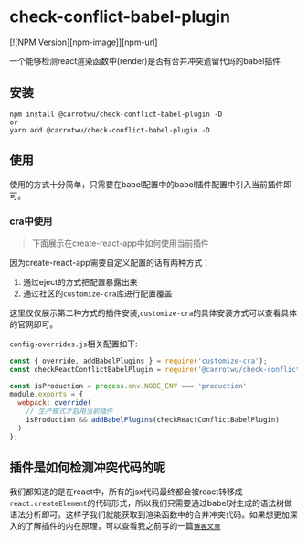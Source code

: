 # check-conflict-babel-plugin
[![NPM Version][npm-image]][npm-url]

一个能够检测react渲染函数中(render)是否有合并冲突遗留代码的babel插件

## 安装

```
npm install @carrotwu/check-conflict-babel-plugin -D
or
yarn add @carrotwu/check-conflict-babel-plugin -D
```

## 使用

使用的方式十分简单，只需要在babel配置中的babel插件配置中引入当前插件即可。

### cra中使用

> 下面展示在create-react-app中如何使用当前插件

因为create-react-app需要自定义配置的话有两种方式：
1. 通过eject的方式把配置暴露出来
2. 通过社区的`customize-cra`库进行配置覆盖

这里仅仅展示第二种方式的插件安装,`customize-cra`的具体安装方式可以查看具体的官网即可。


`config-overrides.js`相关配置如下:

```js
const { override, addBabelPlugins } = require('customize-cra');
const checkReactConflictBabelPlugin = require('@carrotwu/check-conflict-babel-plugin')

const isProduction = process.env.NODE_ENV === 'production'
module.exports = {
  webpack: override(
    // 生产模式才启用当前插件
    isProduction && addBabelPlugins(checkReactConflictBabelPlugin)
  )
};

```

## 插件是如何检测冲突代码的呢

我们都知道的是在react中，所有的jsx代码最终都会被react转移成`react.createElement`的代码形式，所以我们只需要通过babel对生成的语法树做语法分析即可。这样子我们就能获取到渲染函数中的合并冲突代码。如果想更加深入的了解插件的内在原理，可以查看我之前写的一篇[`博客文章`](https://github.com/timarney/react-app-rewired/)